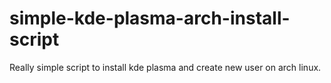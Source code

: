# simple-kde-plasma-arch-install-script
Really simple script to install kde plasma and create new user on arch linux.
